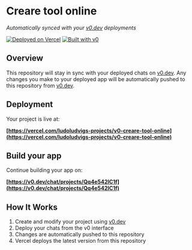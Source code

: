 # Creare tool online

*Automatically synced with your [v0.dev](https://v0.dev) deployments*

[![Deployed on Vercel](https://img.shields.io/badge/Deployed%20on-Vercel-black?style=for-the-badge&logo=vercel)](https://vercel.com/ludoludvigs-projects/v0-creare-tool-online)
[![Built with v0](https://img.shields.io/badge/Built%20with-v0.dev-black?style=for-the-badge)](https://v0.dev/chat/projects/Qq4e542IC1f)

## Overview

This repository will stay in sync with your deployed chats on [v0.dev](https://v0.dev).
Any changes you make to your deployed app will be automatically pushed to this repository from [v0.dev](https://v0.dev).

## Deployment

Your project is live at:

**[https://vercel.com/ludoludvigs-projects/v0-creare-tool-online](https://vercel.com/ludoludvigs-projects/v0-creare-tool-online)**

## Build your app

Continue building your app on:

**[https://v0.dev/chat/projects/Qq4e542IC1f](https://v0.dev/chat/projects/Qq4e542IC1f)**

## How It Works

1. Create and modify your project using [v0.dev](https://v0.dev)
2. Deploy your chats from the v0 interface
3. Changes are automatically pushed to this repository
4. Vercel deploys the latest version from this repository
